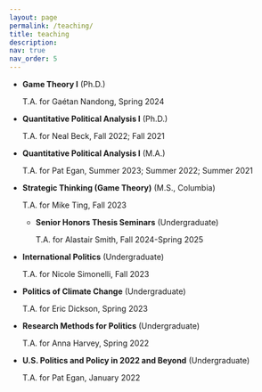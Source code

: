 ```yaml
---
layout: page
permalink: /teaching/
title: teaching
description:
nav: true
nav_order: 5
---
```


- **Game Theory I** (Ph.D.)
  
  T.A. for Gaétan Nandong, Spring 2024
- **Quantitative Political Analysis I** (Ph.D.)
  
  T.A. for Neal Beck, Fall 2022; Fall 2021
- **Quantitative Political Analysis I** (M.A.)
  
  T.A. for Pat Egan, Summer 2023; Summer 2022; Summer 2021
- **Strategic Thinking (Game Theory)** (M.S., Columbia)

  T.A. for Mike Ting, Fall 2023
  - **Senior Honors Thesis Seminars** (Undergraduate)

    T.A. for Alastair Smith, Fall 2024-Spring 2025
- **International Politics** (Undergraduate)

    T.A. for Nicole Simonelli, Fall 2023
- **Politics of Climate Change** (Undergraduate)
  
  T.A. for Eric Dickson, Spring 2023
- **Research Methods for Politics** (Undergraduate)
  
  T.A. for Anna Harvey, Spring 2022
- **U.S. Politics and Policy in 2022 and Beyond** (Undergraduate)
  
  T.A. for Pat Egan, January 2022
